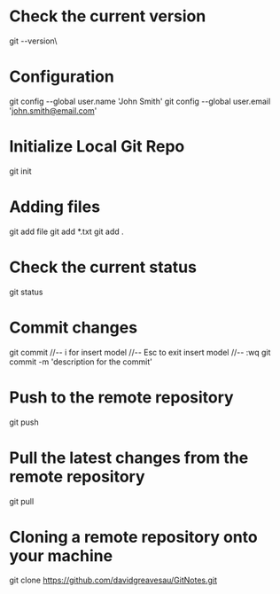 # Check the current version
git --version\

# Configuration
git config --global user.name 'John Smith'
git config --global user.email 'john.smith@email.com'

# Initialize Local Git Repo
git init

# Adding files
git add file
git add *.txt
git add .

# Check the current status
git status

# Commit changes
git commit
//-- i for insert model
//-- Esc to exit insert model
//-- :wq
git commit -m 'description for the commit'

# Push to the remote repository
git push

# Pull the latest changes from the remote repository
git pull

# Cloning a remote repository onto your machine
git clone https://github.com/davidgreavesau/GitNotes.git

